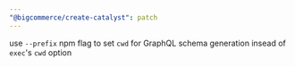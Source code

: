 ```yaml
---
"@bigcommerce/create-catalyst": patch
---
```


use `--prefix` npm flag to set `cwd` for GraphQL schema generation insead of `exec`'s `cwd` option
